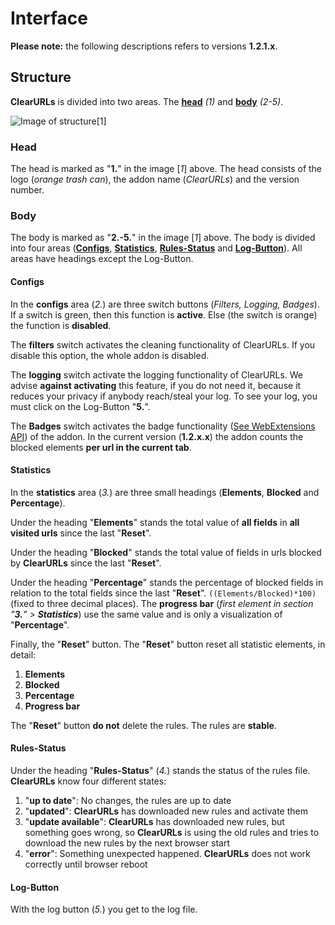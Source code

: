 # Interface
**Please note:** the following descriptions refers to versions **1.2.1.x**.

## Structure
**ClearURLs** is divided into two areas. The **[head](#head)** _(1)_ and **[body](#body)** _(2-5)_.

![Image of structure](https://github.com/KevinRoebert/ClearUrls/blob/master/promotion/wiki_screens/interface_structure_v_1.2.1.4.png?raw=true)[1]

### Head
The head is marked as "**1.**" in the image [_1_] above. The head consists of the logo (_orange trash can_), the addon name (_ClearURLs_) and the version number.

### Body
The body is marked as "**2.-5.**" in the image [_1_] above. The body is divided into four areas (**[Configs](#configs)**, **[Statistics](#statistics)**, **[Rules-Status](#rules-status)** and **[Log-Button](#log-button)**). All areas have headings except the Log-Button. 

#### Configs
In the **configs** area (_2._) are three switch buttons (_Filters, Logging, Badges_).
If a switch is green, then this function is **active**. Else (the switch is orange) the function is **disabled**.

The **filters** switch activates the cleaning functionality of ClearURLs. If you disable this option, the whole addon is disabled.

The **logging** switch activate the logging functionality of ClearURLs. We advise **against activating** this feature, if you do not need it, because it reduces your privacy if anybody reach/steal your log. To see your log, you must click on the Log-Button "**5.**".

The **Badges** switch activates the badge functionality ([See WebExtensions API](https://developer.mozilla.org/en-US/Add-ons/WebExtensions/API/browserAction/setBadgeText)) of the addon. In the current version (**1.2.x.x**) the addon counts the blocked elements **per url in the current tab**.

#### Statistics
In the **statistics** area (_3._) are three small headings (**Elements**, **Blocked** and **Percentage**).

Under the heading "**Elements**" stands the total value of **all fields** in **all visited urls** since the last "**Reset**".

Under the heading "**Blocked**" stands the total value of fields in urls blocked by **ClearURLs** since the last "**Reset**".

Under the heading "**Percentage**" stands the percentage of blocked fields in relation to the total fields since the last "**Reset**". `((Elements/Blocked)*100)` (fixed to three decimal places). 
The **progress bar** (_first element in section "**3.**" > **Statistics**_) use the same value and is only a visualization of "**Percentage**".

Finally, the "**Reset**" button. The "**Reset**" button reset all statistic elements, in detail:
1. **Elements**
2. **Blocked**
3. **Percentage**
4. **Progress bar**

The "**Reset**" button **do not** delete the rules. The rules are **stable**.

#### Rules-Status
Under the heading "**Rules-Status**" (_4._) stands the status of the rules file. **ClearURLs** know four different states:
1. "**up to date**": No changes, the rules are up to date
2. "**updated**": **ClearURLs** has downloaded new rules and activate them
3. "**update available**": **ClearURLs** has downloaded new rules, but something goes wrong, so **ClearURLs** is using the old rules and tries to download the new rules by the next browser start
4. "**error**": Something unexpected happened. **ClearURLs** does not work correctly until browser reboot

#### Log-Button
With the log button (_5._) you get to the log file.